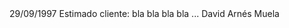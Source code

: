  <carta>  
	<fecha>29/09/1997</fecha>   
	<presentacion>Estimado cliente:</presentacion>
	<contenido>bla bla bla bla ...</contenido>  
	<firma>David Arnés Muela</firma>  
</carta>
 
 
